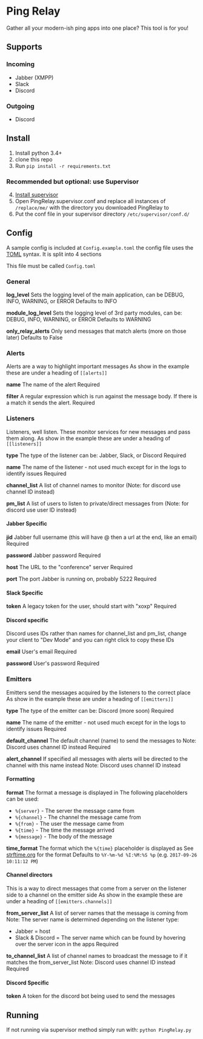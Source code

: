 # Ping Relay
Gather all your modern-ish ping apps into one place?  This tool is for you!

## Supports
### Incoming
* Jabber (XMPP)
* Slack
* Discord

### Outgoing
* Discord

## Install
1. Install python 3.4+
2. clone this repo
3. Run `pip install -r requirements.txt`
### Recommended but optional: use Supervisor
4. [Install supervisor](http://supervisord.org)
5. Open PingRelay.supervisor.conf and replace all instances of `/replace/me/` with the directory you downloaded PingRelay to
6. Put the conf file in your supervisor directory `/etc/supervisor/conf.d/`

## Config
A sample config is included at `Config.example.toml` the config file uses the [TOML](https://github.com/toml-lang/toml) syntax.  It is split into 4 sections

This file must be called `Config.toml`

### General

**log_level**
Sets the logging level of the main application, can be DEBUG, INFO, WARNING, or ERROR
Defaults to INFO

**module_log_level**
Sets the logging level of 3rd party modules, can be: DEBUG, INFO, WARNING, or ERROR
Defaults to WARNING

**only_relay_alerts**
Only send messages that match alerts (more on those later)
Defaults to False

### Alerts
Alerts are a way to highlight important messages
As show in the example these are under a heading of `[[alerts]]`

**name**
The name of the alert
Required

**filter**
A regular expression which is run against the message body.  If there is a match it sends the alert.
Required

### Listeners
Listeners, well listen.  These monitor services for new messages and pass them along.
As show in the example these are under a heading of `[[listeners]]`

**type**
The type of the listener can be: Jabber, Slack, or Discord
Required

**name**
The name of the listener - not used much except for in the logs to identify issues
Required

**channel_list**
A list of channel names to monitor (Note: for discord use channel ID instead)

**pm_list**
A list of users to listen to private/direct messages from (Note: for discord use user ID instead)

#### Jabber Specific

**jid**
Jabber full username (this will have @ then a url at the end, like an email)
Required

**password**
Jabber password
Required

**host**
The URL to the "conference" server
Required

**port**
The port Jabber is running on, probably 5222
Required

#### Slack Specific

**token**
A legacy token for the user, should start with "xoxp"
Required

#### Discord specific
Discord uses IDs rather than names for channel_list and pm_list, change your client to "Dev Mode" and you can right click to copy these IDs

**email**
User's email
Required

**password**
User's password
Required

### Emitters
Emitters send the messages acquired by the listeners to the correct place
As show in the example these are under a heading of `[[emitters]]`

**type**
The type of the emitter can be: Discord (more soon)
Required

**name**
The name of the emitter - not used much except for in the logs to identify issues
Required

**default_channel**
The default channel (name) to send the messages to
Note: Discord uses channel ID instead
Required

**alert_channel**
If specified all messages with alerts will be directed to the channel with this name instead
Note: Discord uses channel ID instead

#### Formatting

**format**
The format a message is displayed in
The following placeholders can be used:

* `%{server}` - The server the message came from
* `%{channel}` - The channel the message came from
* `%{from}` - The user the message came from
* `%{time}` - The time the message arrived
* `%{message}` - The body of the message

**time_format**
The format which the `%{time}` placeholder is displayed as
See [strftime.org](http://strftime.org/) for the format
Defaults to `%Y-%m-%d %I:%M:%S %p` (e.g. `2017-09-26 10:11:12 PM`)

#### Channel directors
This is a way to direct messages that come from a server on the listener side to a channel on the emitter side
As show in the example these are under a heading of `[[emitters.channels]]`

**from_server_list**
A list of server names that the message is coming from
Note: The server name is determined depending on the listener type:
* Jabber = host
* Slack & Discord = The server name which can be found by hovering over the server icon in the apps
Required

**to_channel_list**
A list of channel names to broadcast the message to if it matches the from_server_list
Note: Discord uses channel ID instead
Required

#### Discord Specific

**token**
A token for the discord bot being used to send the messages

## Running
If not running via supervisor method simply run with:
`python PingRelay.py`

